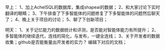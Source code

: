 早上：
1、加上AchelSQL的数据库，集成shapeai的数据；
2、和大家讨论下实时翻译的眼睛；
3、下午排查了下多智能体的问题修复了下多智能体的问题然后聊天了；
4、晚上关于项目的讨论；
5、聊了下创新项目；


明天：
1、关于记忆能力的数据统计和评测，是否能对智能体能力有所提升；
2、多智能体的继续迭代，连线的简化，与发布，一键全连线；
3、关于开发者的数据收集；github是否能衡量出开发者的实力？
编辑下对应的文档；